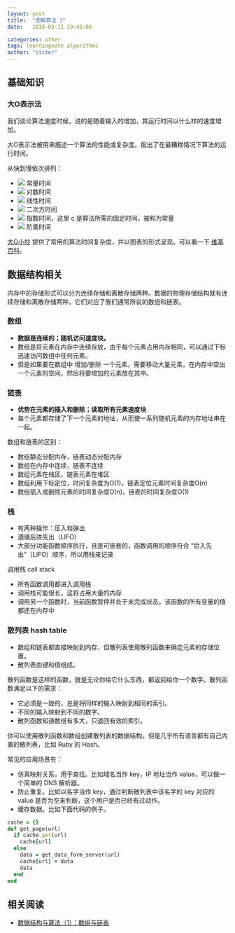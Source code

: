 ```yaml
---
layout: post
title:  "图解算法 1"
date:   2018-03-11 19:45:00

categories: other
tags: learningnote algorithms
author: "Victor"
---
```


## 基础知识
### 大O表示法

我们谈论算法速度时候，说的是随着输入的增加，其运行时间以什么样的速度增加。

大O表示法被用来描述一个算法的性能或复杂度。指出了在最糟糕情况下算法的运行时间。

从快到慢依次排列：

* ![](https://wikimedia.org/api/rest_v1/media/math/render/svg/7b8d37856ce892bd7ee9a9f58ffea0febee5e9bc) 常量时间
* ![](https://wikimedia.org/api/rest_v1/media/math/render/svg/6c35c6c21c30a5643d3100b7993f907b58cf79cf) 对数时间
* ![](https://wikimedia.org/api/rest_v1/media/math/render/svg/8bc936ac28af050e96d7262b89eb11af36bcc958) 线性时间
* ![](https://wikimedia.org/api/rest_v1/media/math/render/svg/b4a9cde84a808a1c8b6658032611f99e7fa0bb13) 二次方时间
* ![](https://wikimedia.org/api/rest_v1/media/math/render/svg/a830bd28003689e75eb85a330c2017413dcceb98) 指数时间，这里 c 是算法所需的固定时间，被称为常量
* ![](https://wikimedia.org/api/rest_v1/media/math/render/svg/f5a7957bb5d704181437f3fcf22b257ecbe699a7) 阶乘时间

[大O小抄](http://bigocheatsheet.com/) 提供了常用的算法时间复杂度，并以图表的形式呈现。可以看一下 [维基百科](https://zh.wikipedia.org/wiki/%E5%A4%A7O%E7%AC%A6%E5%8F%B7)。

## 数据结构相关

内存中的存储形式可以分为连续存储和离散存储两种。数据的物理存储结构就有连续存储和离散存储两种，它们对应了我们通常所说的数组和链表。

### 数组

* **数据是连续的；随机访问速度块。**
* 数组是将元素在内存中连续存放，由于每个元素占用内存相同，可以通过下标迅速访问数组中任何元素。
* 但是如果要在数组中 增加/删除 一个元素，需要移动大量元素，在内存中空出一个元素的空间，然后将要增加的元素放在其中。

### 链表

* **优势在元素的插入和删除；读取所有元素速度块**
* 每个元素都存储了下一个元素的地址，从而使一系列随机元素的内存地址串在一起。

数组和链表的区别：

* 数组静态分配内存，链表动态分配内存
* 数组在内存中连续，链表不连续
* 数组元素在栈区，链表元素在堆区
* 数组利用下标定位，时间复杂度为O(1)，链表定位元素时间复杂度O(n)
* 数组插入或删除元素的时间复杂度O(n)，链表的时间复杂度O(1)

### 栈

* 有两种操作：压入和弹出
* 遵循后进先出（LIFO）
* 大部分功能函数顺序执行，且是可嵌套的，函数调用的顺序符合 “后入先出”（LIFO）顺序，所以用栈来记录

调用栈 call stack

* 所有函数调用都进入调用栈
* 调用栈可能很长，这将占用大量的内存
* 调用另一个函数时，当前函数暂停并处于未完成状态。该函数的所有变量的值都还在内存中

### 散列表 hash table

* 数组和链表都直接映射到内存，但散列表使用散列函数来确定元素的存储位置。
* 散列表由键和值组成。

散列函数是这样的函数，就是无论你给它什么东西，都返回给你一个数字。散列函数满足以下的需求：

* 它必须是一致的，总是将同样的输入映射到相同的索引。
* 不同的输入映射到不同的数字。
* 散列函数知道数组有多大，只返回有效的索引。

你可以使用散列函数和数组创建散列表的数据结构。但是几乎所有语言都有自己内置的散列表，比如 Ruby 的 Hash。

常见的应用场景有：

* 仿真映射关系，用于查找。比如域名当作 key，IP 地址当作 value，可以做一个简单的 DNS 解析器。
* 防止重复。比如以名字当作 key，通过判断散列表中该名字的 key 对应的 value 是否为空来判断，这个用户是否已经有过动作。
* 缓存数据。比如下面代码的例子。

```ruby
cache = {}
def get_page(url)
  if cache.get(url)
    cache[url]
  else
    data = get_data_form_server(url)
    cache[url] = data
    data
  end
end
```

## 相关阅读

* [数据结构与算法（1）：数组与链表](https://plushunter.github.io/2017/07/18/%E6%95%B0%E6%8D%AE%E7%BB%93%E6%9E%84%E4%B8%8E%E7%AE%97%E6%B3%95%EF%BC%881%EF%BC%89%EF%BC%9A%E9%93%BE%E8%A1%A8/)
